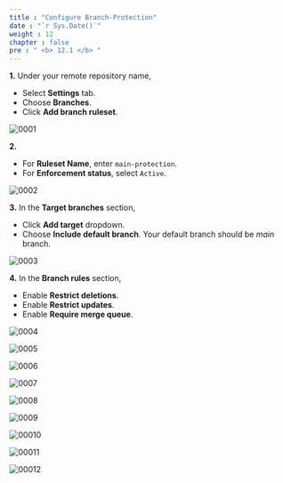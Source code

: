 ```yaml
---
title : "Configure Branch-Protection"
date : "`r Sys.Date()`"
weight : 12
chapter : false
pre : " <b> 12.1 </b> "
---
```


**1.** Under your remote repository name,

- Select **Settings** tab.
- Choose **Branches**.
- Click **Add branch ruleset**.

![0001](/images/12/1/0001.svg?featherlight=false&width=100pc)

**2.** 

- For **Ruleset Name**, enter `main-protection`.
- For **Enforcement status**, select `Active`.

![0002](/images/12/1/0002.svg?featherlight=false&width=100pc)

**3.** In the **Target branches** section,

- Click **Add target** dropdown.
- Choose **Include default branch**. Your default branch should be *main* branch.

![0003](/images/12/1/0003.svg?featherlight=false&width=100pc)

**4.** In the **Branch rules** section,

- Enable **Restrict deletions**.
- Enable **Restrict updates**.
- Enable **Require merge queue**.

![0004](/images/12/1/0004.svg?featherlight=false&width=100pc)

![0005](/images/12/1/0005.svg?featherlight=false&width=100pc)

![0006](/images/12/1/0006.svg?featherlight=false&width=100pc)

![0007](/images/12/1/0007.svg?featherlight=false&width=100pc)

![0008](/images/12/1/0008.svg?featherlight=false&width=100pc)

![0009](/images/12/1/0009.svg?featherlight=false&width=100pc)

![00010](/images/12/1/00010.svg?featherlight=false&width=100pc)

![00011](/images/12/1/00011.svg?featherlight=false&width=100pc)

![00012](/images/12/1/00012.svg?featherlight=false&width=100pc)


